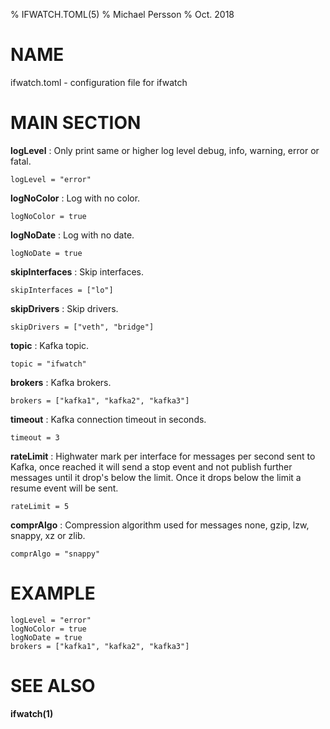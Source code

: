 % IFWATCH.TOML(5)
% Michael Persson
% Oct. 2018

# NAME

ifwatch.toml - configuration file for ifwatch

# MAIN SECTION

**logLevel**
: Only print same or higher log level debug, info, warning, error or fatal.

```
logLevel = "error"
```

**logNoColor**
: Log with no color.

```
logNoColor = true
```

**logNoDate**
: Log with no date.

```
logNoDate = true
```

**skipInterfaces**
: Skip interfaces.

```
skipInterfaces = ["lo"]
```

**skipDrivers**
: Skip drivers.

```
skipDrivers = ["veth", "bridge"]
```

**topic**
: Kafka topic.

```
topic = "ifwatch"
```

**brokers**
: Kafka brokers.

```
brokers = ["kafka1", "kafka2", "kafka3"]
```

**timeout**
: Kafka connection timeout in seconds.

```
timeout = 3
```

**rateLimit**
: Highwater mark per interface for messages per second sent to Kafka, once reached it will send a stop event and not publish further messages until it drop's below the limit. Once it drops below the limit a resume event will be sent.

```
rateLimit = 5
```

**comprAlgo**
: Compression algorithm used for messages none, gzip, lzw, snappy, xz or zlib.

```
comprAlgo = "snappy"
```

# EXAMPLE

```
logLevel = "error"
logNoColor = true
logNoDate = true
brokers = ["kafka1", "kafka2", "kafka3"]
```

# SEE ALSO

**ifwatch(1)**
